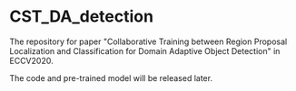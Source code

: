 
# CST_DA_detection



The repository for paper "Collaborative Training between Region Proposal Localization and Classification for Domain Adaptive Object Detection" in ECCV2020.


The code and pre-trained model will be released later.
